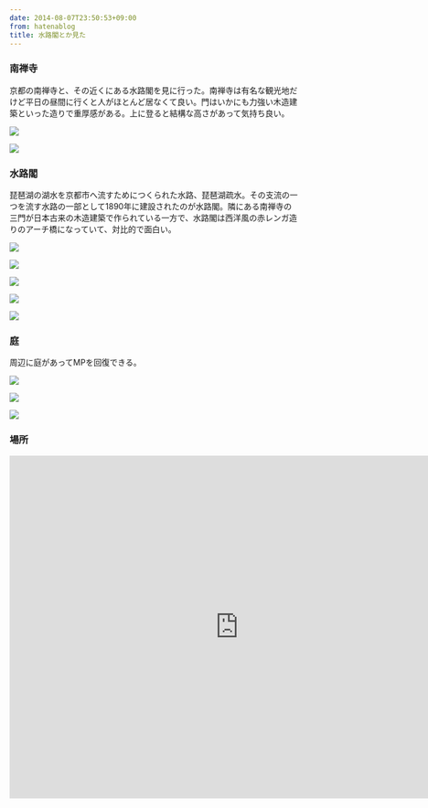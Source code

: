 ```yaml
---
date: 2014-08-07T23:50:53+09:00
from: hatenablog
title: 水路閣とか見た
---
```

### 南禅寺

京都の南禅寺と、その近くにある水路閣を見に行った。南禅寺は有名な観光地だけど平日の昼間に行くと人がほとんど居なくて良い。門はいかにも力強い木造建築といった造りで重厚感がある。上に登ると結構な高さがあって気持ち良い。

![](http://cdn-ak.f.st-hatena.com/images/fotolife/r/r7kamura/20140807/20140807132405.jpg)

![](http://cdn-ak.f.st-hatena.com/images/fotolife/r/r7kamura/20140807/20140807133511.jpg)

### 水路閣

琵琶湖の湖水を京都市へ流すためにつくられた水路、琵琶湖疏水。その支流の一つを流す水路の一部として1890年に建設されたのが水路閣。隣にある南禅寺の三門が日本古来の木造建築で作られている一方で、水路閣は西洋風の赤レンガ造りのアーチ橋になっていて、対比的で面白い。

![](http://cdn-ak.f.st-hatena.com/images/fotolife/r/r7kamura/20140807/20140807134217.jpg)

![](http://cdn-ak.f.st-hatena.com/images/fotolife/r/r7kamura/20140807/20140807134649.jpg)

![](http://cdn-ak.f.st-hatena.com/images/fotolife/r/r7kamura/20140807/20140807140123.jpg)

![](http://cdn-ak.f.st-hatena.com/images/fotolife/r/r7kamura/20140807/20140807140318.jpg)

![](http://cdn-ak.f.st-hatena.com/images/fotolife/r/r7kamura/20140807/20140807142126.jpg)

### 庭

周辺に庭があってMPを回復できる。

![](http://cdn-ak.f.st-hatena.com/images/fotolife/r/r7kamura/20140807/20140807130135.jpg)

![](http://cdn-ak.f.st-hatena.com/images/fotolife/r/r7kamura/20140807/20140807131157.jpg)

![](http://cdn-ak.f.st-hatena.com/images/fotolife/r/r7kamura/20140807/20140807144643.jpg)

### 場所
<iframe src="https://www.google.com/maps/embed?pb=!1m14!1m8!1m3!1d104569.24883094626!2d135.794394!3d35.011986!3m2!1i1024!2i768!4f13.1!3m3!1m2!1s0x6001092178a28097%3A0xe6781076b2b6c1ac!2z5rC06Lev6Zaj77yI5Y2X56aF5a-65ZGo6L6677yJ!5e0!3m2!1sja!2sjp!4v1407419191787" width="800" height="600" frameborder="0" style="border:0"></iframe>